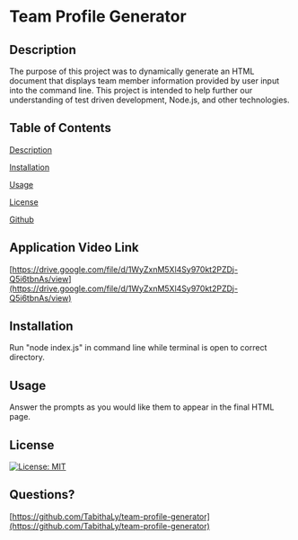 # Team Profile Generator
    
## Description
    
The purpose of this project was to dynamically generate an HTML document that displays team member information provided by user input into the command line. This project is intended to help further our understanding of test driven development, Node.js, and other technologies. 
    
## Table of Contents

[Description](#description)

[Installation](#installation)

[Usage](#usage)

[License](#license)

[Github](#github)

## Application Video Link

[https://drive.google.com/file/d/1WyZxnM5Xl4Sy970kt2PZDj-Q5i6tbnAs/view](https://drive.google.com/file/d/1WyZxnM5Xl4Sy970kt2PZDj-Q5i6tbnAs/view)

## Installation

Run "node index.js" in command line while terminal is open to correct directory.
    
## Usage
    
Answer the prompts as you would like them to appear in the final HTML page.
    
## License 

[![License: MIT](https://img.shields.io/badge/License-MIT-yellow.svg)](https://opensource.org/licenses/MIT)
  
## Questions?

[https://github.com/TabithaLy/team-profile-generator](https://github.com/TabithaLy/team-profile-generator)